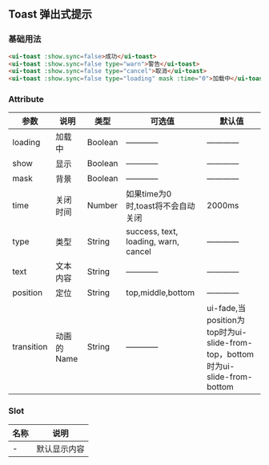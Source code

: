 ## Toast 弹出式提示

### 基础用法

```html
<ui-toast :show.sync=false>成功</ui-toast>
<ui-toast :show.sync=false type="warn">警告</ui-toast>
<ui-toast :show.sync=false type="cancel">取消</ui-toast>
<ui-toast :show.sync=false type="loading" mask :time="0">加载中</ui-toast>
```
### Attribute

| 参数      | 说明    | 类型      | 可选值       | 默认值   |
|---------- |-------- |---------- |------------ |-------- |
|loading | 加载中 |Boolean |————|———— |
|show | 显示 |Boolean |————|———— |
|mask | 背景 |Boolean |————|———— |
|time | 关闭时间 |Number |如果time为0时,toast将不会自动关闭|2000ms |
|type | 类型 |String |success, text, loading, warn, cancel|———— |
|text | 文本内容 |String |————|———— |
|position | 定位 |String |top,middle,bottom|———— |
|transition | 动画的Name |String |————|ui-fade,当position为top时为ui-slide-from-top，bottom时为ui-slide-from-bottom|

### Slot

| 名称      | 说明    |
|---------- |-------- |
|- | 默认显示内容 |

